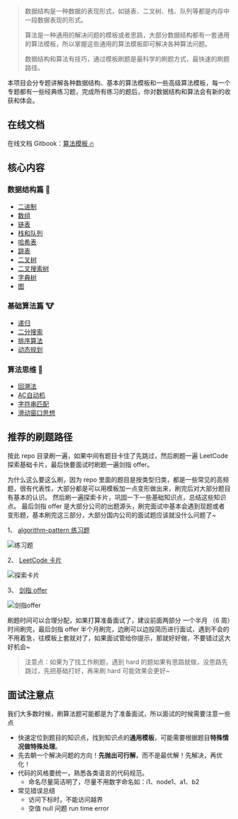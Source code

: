 > 数据结构是一种数据的表现形式，如链表、二叉树、栈、队列等都是内存中一段数据表现的形式。
>
> 算法是一种通用的解决问题的模板或者思路，大部分数据结构都有一套通用的算法模板，所以掌握这些通用的算法模板即可解决各种算法问题。
>
> 数据结构和算法有技巧，通过模板刷题是最科学的刷题方式，最快速的刷题路径。

本项目会分专题讲解各种数据结构、基本的算法模板和一些高级算法模板，每一个专题都有一些经典练习题，完成所有练习的题后，你对数据结构和算法会有新的收获和体会。

## 在线文档

在线文档 Gitbook：[算法模板 🔥](https://greyireland.gitbook.io/algorithm-pattern/)

## 核心内容


### 数据结构篇 🐰

- [二进制](./data_structure/binary_op/binary_op.md)
- [数组](./data_structure/array)
- [链表](./data_structure/linked_list/linked_list.md)
- [栈和队列](./data_structure/stack_queue/stack_queue.md)
- [哈希表](./data_structure/hash/hash.md)
- [跳表](./data_structure/skip_list/skip_list.md)
- [二叉树](./data_structure/binary_tree/binary_tree.md)
- [二叉搜索树](./data_structure/binary_search_tree/binary_search_tree.md)
- [字典树](./data_structure/trie/trie.md)
- [图](./data_structure/graph/)


### 基础算法篇 🐮

- [递归](./basic_algorithm/recursion/README.md)
- [二分搜索](./basic_algorithm/binary_search/README.md)
- [排序算法](./basic_algorithm/sort/README.md)
- [动态规划](./basic_algorithm/dp/README.md)

### 算法思维 🦁

- [回溯法](./advanced_algorithm/backtrack/README.md)
- [AC自动机](./advanced_algorithm/ac_automata)
- [字符串匹配](./advanced_algorithm/BF_RK/README.md)
- [滑动窗口思想](./advanced_algorithm/slide_window/README.md)

## 推荐的刷题路径

按此 repo 目录刷一遍，如果中间有题目卡住了先跳过，然后刷题一遍 LeetCode 探索基础卡片，最后快要面试时刷题一遍剑指 offer。

为什么这么要这么刷，因为 repo 里面的题目是按类型归类，都是一些常见的高频题，很有代表性，大部分都是可以用模板加一点变形做出来，刷完后对大部分题目有基本的认识。
然后刷一遍探索卡片，巩固一下一些基础知识点，总结这些知识点。
最后剑指 offer 是大部分公司的出题源头，刷完面试中基本会遇到现题或者变形题，基本刷完这三部分，大部分国内公司的面试题应该就没什么问题了~

1、 [algorithm-pattern 练习题](https://greyireland.gitbook.io/algorithm-pattern/)

![练习题](https://img.fuiboom.com/img/repo_practice.png)

2、 [LeetCode 卡片](https://leetcode-cn.com/explore/)

![探索卡片](https://img.fuiboom.com/img/leetcode_explore.png)

3、 [剑指 offer](https://leetcode-cn.com/problemset/lcof/)

![剑指offer](https://img.fuiboom.com/img/leetcode_jzoffer.png)

刷题时间可以合理分配，如果打算准备面试了，建议前面两部分 一个半月 （6 周）时间刷完，最后剑指 offer 半个月刷完，边刷可以边投简历进行面试，遇到不会的不用着急，往模板上套就对了，如果面试管给你提示，那就好好做，不要错过这大好机会~

> 注意点：如果为了找工作刷题，遇到 hard 的题如果有思路就做，没思路先跳过，先把基础打好，再来刷 hard 可能效果会更好~

## 面试注意点

我们大多数时候，刷算法题可能都是为了准备面试，所以面试的时候需要注意一些点

- 快速定位到题目的知识点，找到知识点的**通用模板**，可能需要根据题目**特殊情况做特殊处理**。
- 先去朝一个解决问题的方向！**先抛出可行解**，而不是最优解！先解决，再优化！
- 代码的风格要统一，熟悉各类语言的代码规范。
  - 命名尽量简洁明了，尽量不用数字命名如：i1、node1、a1、b2
- 常见错误总结
  - 访问下标时，不能访问越界
  - 空值 null 问题 run time error
